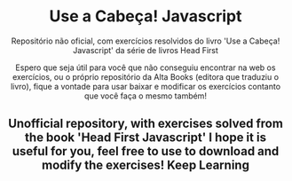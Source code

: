<h1 align="center">Use a Cabeça! Javascript</h1>

<p align="center">Repositório não oficial, com exercícios resolvidos do livro 'Use a Cabeça! Javascript' da série de livros Head First </p>

<p align="center">Espero que seja útil para você que não conseguiu encontrar na web os exercícios, ou o próprio repositório da Alta Books (editora que traduziu o livro), fique a vontade
para usar baixar e modificar os exercícios contanto que você faça o mesmo também! </p> 

<h2 align="center">Unofficial repository, with exercises solved from the book 'Head First Javascript'
I hope it is useful for you, feel free
to use to download and modify the exercises! Keep Learning</h2>
